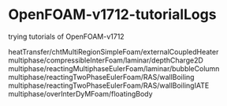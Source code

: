 # OpenFOAM-v1712-tutorialLogs

trying tutorials of OpenFOAM-v1712


heatTransfer/chtMultiRegionSimpleFoam/externalCoupledHeater
multiphase/compressibleInterFoam/laminar/depthCharge2D
multiphase/reactingMultiphaseEulerFoam/laminar/bubbleColumn
multiphase/reactingTwoPhaseEulerFoam/RAS/wallBoiling
multiphase/reactingTwoPhaseEulerFoam/RAS/wallBoilingIATE
multiphase/overInterDyMFoam/floatingBody
